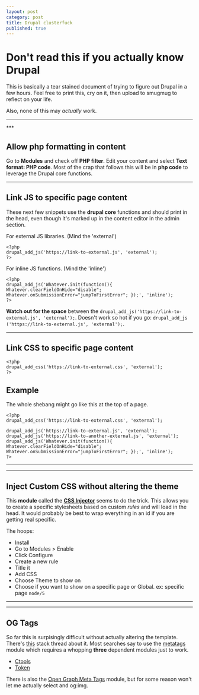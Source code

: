 ```yaml
---
layout: post
category: post
title: Drupal clusterfuck
published: true
---
```


# Don't read this if you actually know Drupal #

This is basically a tear stained document of trying to figure out Drupal in a few hours. Feel free to print this, cry on it, then upload to smugmug to reflect on your life.

Also, none of this may *actually* work.

<hr class="rule">
***

## Allow php formatting in content ##

Go to **Modules** and check off **PHP filter**. Edit your content and select **Text format: PHP code**. Most of the crap that follows this will be in **php code** to leverage the Drupal core functions. 

***

## Link JS to specific page content

These next few snippets use the **drupal core** functions and should print in the head, even though it's marked up in the content editor in the admin section.

For external JS libraries. (Mind the 'external')

	<?php
	drupal_add_js('https://link-to-external.js', 'external');
	?>
        
For inline JS functions. (Mind the 'inline')

	<?php
	drupal_add_js('Whatever.init(function(){ Whatever.clearFieldOnHide="disable";	Whatever.onSubmissionError="jumpToFirstError"; });', 'inline');
	?>
    
**Watch out for the space** between the `drupal_add_js('https://link-to-external.js', 'external');`. Doesn't work so hot if you go: `drupal_add_js ('https://link-to-external.js', 'external');`.
    
***

## Link CSS to specific page content 

	<?php
	drupal_add_css('https://link-to-external.css', 'external');
	?>
    
## Example

The whole shebang might go like this at the top of a page.

	<?php
	drupal_add_css('https://link-to-external.css', 'external');

	drupal_add_js('https://link-to-external.js', 'external');
	drupal_add_js('https://link-to-another-external.js', 'external');
	drupal_add_js('Whatever.init(function(){ Whatever.clearFieldOnHide="disable";	Whatever.onSubmissionError="jumpToFirstError"; });', 'inline');
	?>

***
<hr class="rule">

## Inject Custom CSS without altering the theme

This **module** called the [**CSS Injector**](https://www.drupal.org/project/css_injector) seems to do the trick. This allows you to create a specific stylesheets based on custom *rules* and will load in the head. It would probably be best to wrap everything in an id if you are getting real specific.

The hoops:

+ Install
+ Go to Modules > Enable
+ Click Configure
+ Create a new rule
+ Title it
+ Add CSS
+ Choose Theme to show on
+ Choose if you want to show on a specific page or Global. ex: specific page `node/5`

***
<hr class="rule">

## OG Tags

So far this is surpisingly difficult without actually altering the template. There's [this](http://drupal.stackexchange.com/questions/37715/adding-open-graph-metatags-to-head) stack thread about it. Most searches say to use the [metatags](https://www.drupal.org/project/metatag) module which requires a whopping **three** dependent modules just to work.

+ [Ctools](https://www.drupal.org/project/ctools)
+ [Token](https://www.drupal.org/project/token)

There is also the [Open Graph Meta Tags](https://www.drupal.org/project/opengraph_meta) module, but for some reason won't let me actually select and og:img.

